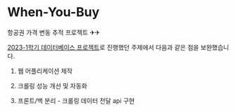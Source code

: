 # When-You-Buy

항공권 가격 변동 추적 프로젝트 ✈✈

[2023-1학기 데이터베이스 프로젝트](https://github.com/j2noo/DatabaseTermProject)로 진행했던 주제에서 다음과 같은 점을 보완했습니다.

1. 웹 어플리케이션 제작

2. 크롤링 성능 개선 및 자동화

3. 프론트/백 분리 - 크롤링 데이터 전달 api 구현
